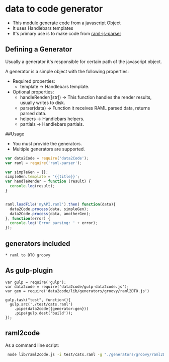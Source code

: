 # data to code generator
  
  * This module generate code from a javascript Object
  * It uses Handlebars templates
  * It's primary use is to make code from [raml-js-parser](https://github.com/raml-org/raml-js-parser)
  
## Defining a Generator

Usually a generator it's responsible for certain path of the javascript object.
 
A generator is a simple object with the following properties:

 * Required properties:
    * template -> Handlebars template.
 * Optional properties:
    * handleRender([str]) -> This function handles the render results, usually writes to disk. 
    * parser(data) -> Function it receives RAML parsed data, returns parsed data.                                                     
    * helpers -> Handlebars helpers.  
    * partials -> Handlebars partials. 


##Usage 

  *  You must provide the generators.
  *  Multiple generators are supported.
    

```javascript
var data2Code = require('data2Code');
var raml = require('raml-parser');

var simpleGen = {};
simpleGen.template = '{{title}}';
var handleRender = function (result) {
  console.log(result);
}


raml.loadFile('myAPI.raml').then( function(data){
  data2Code.process(data, simpleGen);   
  data2Code.process(data, anotherGen);
}, function(error) {
  console.log('Error parsing: ' + error);
});


```
## generators included
    * raml to DTO groovy
    
## As gulp-plugin
```
var gulp = require('gulp');
var data2code = require('data2code/gulp-data2code.js');
var gen = require('data2code/lib/generators/groovy/raml2DTO.js')

gulp.task("test", function(){
  gulp.src('./test/cats.raml')
    .pipe(data2code({generator:gen}))
    .pipe(gulp.dest('build'));
});

```

## raml2code

As a command line script:

 ```bash
  node lib/raml2code.js -i test/cats.raml -g "./generators/groovy/raml2DTO.js" -o target -e '{"package":"gex.dt"}'
```



                                
